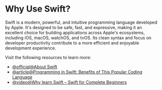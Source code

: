 # Why Use Swift?

Swift is a modern, powerful, and intuitive programming language developed by Apple. It's designed to be safe, fast, and expressive, making it an excellent choice for building applications across Apple's ecosystems, including iOS, macOS, watchOS, and tvOS. Its clean syntax and focus on developer productivity contribute to a more efficient and enjoyable development experience.

Visit the following resources to learn more:

- [@official@About Swift](https://www.swift.org/about/)
- [@article@Programming in Swift: Benefits of This Popular Coding Language](https://www.coursera.org/articles/programming-in-swift)
- [@video@Why learn Swift – Swift for Complete Beginners](https://www.youtube.com/watch?v=ug6T-iFk5OY)